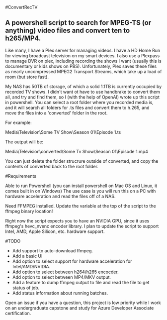 #ConvertRecTV

## A powershell script to search for MPEG-TS (or anything) video files and convert ten to h265/MP4.

Like many, I have a Plex server for managing videos. I have a HD Home Run for viewing broadcast television on my smart devices. I also use a Plexpass to manage DVR on plex, including recording the shows I want (usually this is documentary or kids shows on PBS). Unfortunately, Plex saves these files as nearly uncompressed MPEG2 Transport Streams, which take up a load of room (but store fast).

My NAS has 50TB of storage, of which a solid 1.1TB is currently occupied by recorded TV shows. I didn't want ot have to use handbrake to convert them all, and try and find them, so I (with the help of OpenAI) wrote up this script in powershell. You can select a root folder where you recorded media is, and it will search all folders for .ts files and convert them to h.265, and move the files into a 'converted' folder in the root.

For example:

Media\Television\Some TV Show\Season 01\Episode 1.ts

The output will be:

Media\Television\converted\Some Tv Show\Season 01\Episode 1.mp4

You can just delete the folder strucrure outside of converted, and copy the contents of converted back to the root folder.

#Requirements

Able to run Powershell (you can install powershell on Mac OS and Linux, it comes built in on Windows)
The use case is you will run this on a PC with hardware acceleration and read the files off of a NAS.

Need FFMPEG installed. Update the variable at the top of the script to the ffmpeg binary location!

Right now the script expects you to have an NVIDIA GPU, since it uses ffmpeg's hevc_nvenc encoder library. I plan to update the script to support Intel, AMD, Apple Silicon, etc. hardware support.

#TODO

* Add support to auto-download ffmpeg.
* Add a basic UI
* Add option to select support for hardware acceleration for Intel/AMD/NVIDIA.
* Add option to select between h264/h265 encocder.
* Add option to select between MP4/MKV output.
* Add a feature to dump ffmpeg output to file and read the file to get status of job.
* Add status information about running batches.

Open an issue if you have a question, this project is low priority while I work on an undergraduate capstone and study for Azure Developer Associate certification.